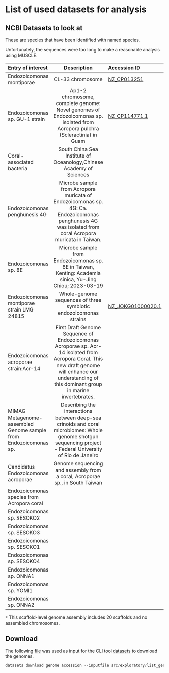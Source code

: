 
# List of used datasets for analysis

## NCBI Datasets to look at
These are species that have been identified with named species.

Unfortunately, the sequences were too long to make a reasonable analysis using MUSCLE.

| Entry of interest | Description | Accession ID | Genome ID | BioProject ID | BioSample ID | Level |
| :---------------- | :---------: | :----------- | :-------- | :------------ | :----------- | :---- |
| Endozoicomonas montiporae | CL-33 chromosome | [NZ_CP013251](https://www.ncbi.nlm.nih.gov/nuccore/NZ_CP013251.1) | [GCF_001583435.1](https://www.ncbi.nlm.nih.gov/datasets/genome/GCF_001583435.1/) |  |  | Chromosome |
| Endozoicomonas sp. GU-1 strain | Ap1-2 chromosome, complete genome: Novel genomes of Endozoicomonas sp. isolated from Acropora pulchra (Scleractinia) in Guam | [NZ_CP114771.1](https://www.ncbi.nlm.nih.gov/nuccore/NZ_CP114771.1) | [GCF_027366395.1](https://www.ncbi.nlm.nih.gov/datasets/genome/GCF_027366395.1/) |  |  | Complete Genome |
| Coral-associated bacteria | South China Sea Institute of Oceanology,Chinese Academy of Sciences |  | [GCF_023716865.1](https://www.ncbi.nlm.nih.gov/datasets/genome/GCF_023716865.1) | [PRJNA668462](https://www.ncbi.nlm.nih.gov/bioproject/668462) |  | Complete Genome |
| Endozoicomonas penghunesis 4G | Microbe sample from Acropora muricata of Endozoicomonas sp. 4G: Ca. Endozoicomonas penghunesis 4G was isolated from coral Acropora muricata in Taiwan. |  | [GCF_023822025.1](https://www.ncbi.nlm.nih.gov/datasets/genome/GCF_023822025.1/) | [PRJNA758232](https://www.ncbi.nlm.nih.gov/bioproject/758232) |  | Complete Genome |
| Endozoicomonas sp. 8E | Microbe sample from Endozoicomonas sp. 8E in Taiwan, Kenting: Academia sinica, Yu-Jing Chiou; 2023-03-19 |  | [GCF_032883915.1](https://www.ncbi.nlm.nih.gov/datasets/genome/GCF_032883915.1/) |  | SAMN33818192 | Complete Genome |
| Endozoicomonas montiporae strain LMG 24815 | Whole-genome sequences of three symbiotic endozoicomonas strains | [NZ_JOKG01000020.1](https://www.ncbi.nlm.nih.gov/nuccore/NZ_JOKG01000020.1) | [GCF_000722565.1](https://www.ncbi.nlm.nih.gov/datasets/genome/GCF_000722565.1/) |  |  | Scaffold`*` |
| Endozoicomonas acroporae strain:Acr-14 | First Draft Genome Sequence of Endozoicomonas Acroporae sp. Acr-14 isolated from Acropora Coral. This new draft genome will enhance our understanding of this dominant group in marine invertebrates. |  | [GCF_002864045.1](https://www.ncbi.nlm.nih.gov/datasets/genome/GCF_002864045.1/) |  |  | Contig |
| MIMAG Metagenome-assembled Genome sample from Endozoicomonas sp. | Describing the interactions between deep-sea crinoids and coral microbiomes: Whole genome shotgun sequencing project - Federal University of Rio de Janeiro |  | [GCF_031844845.1](https://www.ncbi.nlm.nih.gov/datasets/genome/GCF_031844845.1/) |  |  |  |
| Candidatus Endozoicomonas acroporae | Genome sequencing and assembly from a coral, Acroporae sp., in South Taiwan |  |  | PRJNA389150 |  |  |
| Endozoicomonas species from Acropora coral |  |  |  | [PRJNA721663](https://www.ncbi.nlm.nih.gov/bioproject/721663) |  |  |
| Endozoicomonas sp. SESOKO2 |  |  | [GCA_024606245.1](https://www.ncbi.nlm.nih.gov/assembly/GCA_024606245.1) |  |  | Contig |
| Endozoicomonas sp. SESOKO3 |  |  | [GCA_024606255.1](https://www.ncbi.nlm.nih.gov/assembly/GCA_024606255.1) |  |  | Contig |
| Endozoicomonas sp. SESOKO1 |  |  | [GCA_024606265.1](https://www.ncbi.nlm.nih.gov/assembly/GCA_024606265.1) |  |  | Contig |
| Endozoicomonas sp. SESOKO4 |  |  | [GCA_024606245.1](https://www.ncbi.nlm.nih.gov/assembly/GCA_024606275.1) |  |  | Contig |
| Endozoicomonas sp. ONNA1 |  |  | [GCA_024606325.1](https://www.ncbi.nlm.nih.gov/assembly/GCA_024606325.1) |  |  | Contig |
| Endozoicomonas sp. YOMI1 |  |  | [GCA_024606345.1](https://www.ncbi.nlm.nih.gov/assembly/GCA_024606345.1) |  |  | Contig |
| Endozoicomonas sp. ONNA2 |  |  | [GCA_024606365.1](https://www.ncbi.nlm.nih.gov/assembly/GCA_024606365.1) |  |  | Contig |

`*` This scaffold-level genome assembly includes 20 scaffolds and no assembled chromosomes.

## Download
The following [file](../../datasets/genome/list_genome.txt) was used as input for the CLI tool [datasets](https://www.ncbi.nlm.nih.gov/datasets/docs/v2/reference-docs/command-line/datasets/) to download the genomes.

```ps1
datasets download genome accession --inputfile src/exploratory/list_genome.txt --filename selected_genomes.zip
```
